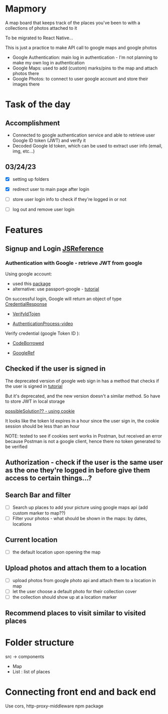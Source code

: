 # Mapmory 
A map board that keeps track of the places you've been to with a collections of photos attached to it

To be migrated to React Native...

This is just a practice to make API call to google maps and google photos
- Google Authentication: main log in authentication - I'm not planning to make my own log in authentication
- Google Maps: used to add (custom) marks/pins to the map and attach photos there
- Google Photos: to connect to user google account and store their images there

# Task of the day
## Accomplishment
- Connected to google authentication service and able to retrieve user Google ID token (JWT) and verify it
- Decoded Google Id token, which can be used to extract user info (email, img, etc...)

## 03/24/23
- [x] setting up folders
- [x] redirect user to main page after login
- [ ] store user login info to check if they're logged in or not
- [ ] log out and remove user login


# Features

## Signup and Login [JSReference](https://developers.google.com/identity/gsi/web/reference/js-reference)

### Authentication with Google - retrieve JWT from google
Using google account:
- used this [package](https://www.npmjs.com/package/@react-oauth/google)
- alternative: use passport-google - [tutorial](https://medium.com/analytics-vidhya/adding-sign-in-with-google-to-your-website-b82755b79b31)

On successful login, Google will return an object of type [CredentialResponse](https://developers.google.com/identity/gsi/web/reference/js-reference#CredentialResponse)

- [VerifyIdTojen](https://developers.google.com/identity/gsi/web/guides/verify-google-id-token)

- [AuthenticationProcess-video](https://developers.google.com/identity/sign-in/web/backend-auth#send-the-id-token-to-your-server)

Verify credential (google Token ID ):
- [CodeBorrowed](https://stackoverflow.com/questions/68524360/how-can-i-decode-a-google-oauth-2-0-jwt-credential-token)

- [GoogleRef](https://developers.google.com/identity/gsi/web/guides/verify-google-id-token)

## Checked if the user is signed in
The deprecated version of google web sign in has a method that checks if the user is signed in [tutorial](https://medium.com/@18arjunh/how-to-use-google-apis-with-oauth2-0-in-your-web-app-6ec2e8421751)

But it's deprecated, and the new version doesn't a similar method. So have to store JWT in local storage

[possibleSolution?? - using cookie](https://stackoverflow.com/questions/74498809/how-to-check-if-a-user-is-already-logged-in-using-google-accounts-id)

It looks like the token Id expires in a hour since the user sign in, the cookie session should be less than an hour

NOTE: tested to see if cookies sent works in Postman, but received an error because Postman is not a google client, hence there no token generated to be verified

## Authorization - check if the user is the same user as the one they're logged in before give them access to certain things...?


## Search Bar and filter
- [ ] Search up places to add your picture using google maps api (add custom marker to map??)
- [ ] Filter your photos - what should be shown in the maps: by dates, locations

## Current location
- [ ] the default location upon opening the map

## Upload photos and attach them to a location
- [ ] upload photos from google photo api and attach them to a location in map
- [ ] let the user choose a default photo for their collection cover
- [ ] the collection should show up at a location marker

## Recommend places to visit similar to visited places


# Folder structure
src -> components
- Map
- List : list of places

# Connecting front end and back end
Use cors, http-proxy-middleware npm package
